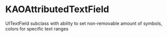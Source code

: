 # KAOAttributedTextField
UITextField subclass with ability to set non-removable amount of symbols, colors for specific text ranges
